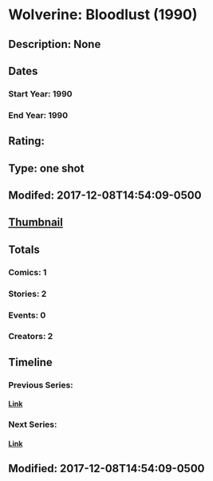 # Wolverine: Bloodlust (1990)
## Description: None
## Dates
### Start Year: 1990
### End Year: 1990
## Rating: 
## Type: one shot
## Modifed: 2017-12-08T14:54:09-0500
## [Thumbnail](http://i.annihil.us/u/prod/marvel/i/mg/b/40/image_not_available.jpg)
## Totals
### Comics: 1
### Stories: 2
### Events: 0
### Creators: 2
## Timeline
### Previous Series: 
#### [Link]()
### Next Series: 
#### [Link]()
## Modified: 2017-12-08T14:54:09-0500